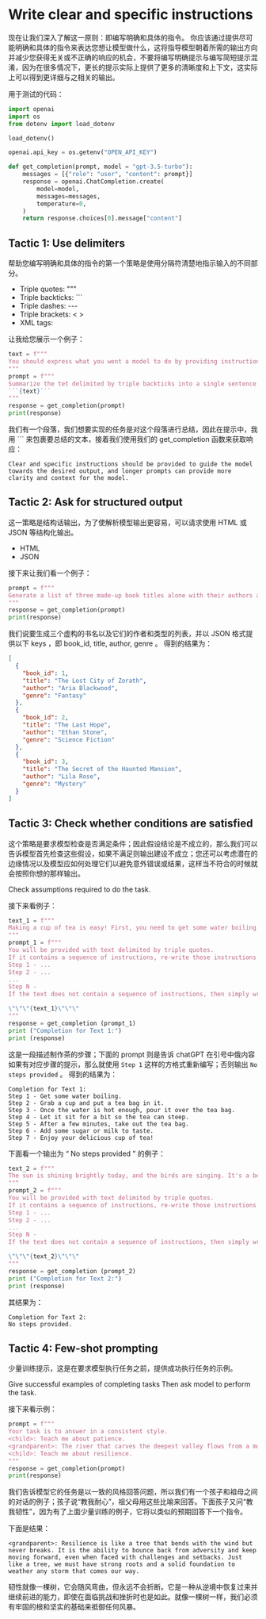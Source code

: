# Write clear and specific instructions

现在让我们深入了解这一原则：即编写明确和具体的指令。
你应该通过提供尽可能明确和具体的指令来表达您想让模型做什么，这将指导模型朝着所需的输出方向并减少您获得无关或不正确的响应的机会，不要将编写明确提示与编写简短提示混淆，因为在很多情况下，更长的提示实际上提供了更多的清晰度和上下文，这实际上可以得到更详细与之相关的输出。

用于测试的代码：
```python
import openai
import os
from dotenv import load_dotenv

load_dotenv()

openai.api_key = os.getenv("OPEN_API_KEY")

def get_completion(prompt, model = "gpt-3.5-turbo"):
    messages = [{"role": "user", "content": prompt}]
    response = openai.ChatCompletion.create(
        model=model,
        messages=messages,
        temperature=0,
    )
    return response.choices[0].message["content"]
```

## Tactic 1: Use delimiters

帮助您编写明确和具体的指令的第一个策略是使用分隔符清楚地指示输入的不同部分。

- Triple quotes: """
- Triple backticks: ```
- Triple dashes: ---
- Triple brackets: < >
- XML tags: <tag></tag>

让我给您展示一个例子：
```python
text = f"""
You should express what you went a model to do by providing instructions that are as clear and specific as you can possibly make them. This will guide the model towards the desired output, and reduce the chances of receiving irrelevant or incorrect response, Don't confuse writing a clear prompt with writing a short prompt. In many cases, longer prompts provide more clarity and context for the model, which can lead to more detailed and relevant outputs.
"""
prompt = f"""
Summarize the tet delimited by triple backticks into a single sentence.
```{text}```
"""
response = get_completion(prompt)
print(response)
```
我们有一个段落，我们想要实现的任务是对这个段落进行总结，因此在提示中，我用 ``` 来包裹要总结的文本，接着我们使用我们的 get_completion 函数来获取响应：
```text
Clear and specific instructions should be provided to guide the model towards the desired output, and longer prompts can provide more clarity and context for the model.
```

## Tactic 2: Ask for structured output

这一策略是结构话输出，为了使解析模型输出更容易，可以请求使用 HTML 或 JSON 等结构化输出。

- HTML
- JSON

接下来让我们看一个例子：
```python
prompt = f"""
Generate a list of three made-up book titles alone with their authors and genres. Provide them in JSON format with the following keys: book_id, title, author, genre.
"""
response = get_completion(prompt)
print(response)
```
我们说要生成三个虚构的书名以及它们的作者和类型的列表，并以 JSON 格式提供以下 keys ，即 book_id, title, author, genre 。
得到的结果为：
```json
[
  {
    "book_id": 1,
    "title": "The Lost City of Zorath",
    "author": "Aria Blackwood",
    "genre": "Fantasy"
  },
  {
    "book_id": 2,
    "title": "The Last Hope",
    "author": "Ethan Stone",
    "genre": "Science Fiction"
  },
  {
    "book_id": 3,
    "title": "The Secret of the Haunted Mansion",
    "author": "Lila Rose",
    "genre": "Mystery"
  }
]
```

## Tactic 3: Check whether conditions are satisfied

这个策略是要求模型检查是否满足条件；因此假设结论是不成立的，那么我们可以告诉模型首先检查这些假设，如果不满足则输出建设不成立；您还可以考虑潜在的边缘情况以及模型应如何处理它们以避免意外错误或结果，这样当不符合的时候就会按照你想的那样输出。

Check assumptions required to do the task.

接下来看例子：
```python
text_1 = f"""
Making a cup of tea is easy! First, you need to get some water boiling. While that's happening, grab a cup and put a tea bag in it. Once the water is hot enough, just pour it over the tea bag. Let it sit for a bit so the tea can steep. After a few minutes, take out the tea bag. If you like, you can add some sugar or milk to taste. And that's it! You've got yourself a delicious cup of tea to enjoy.
"""
prompt_1 = f"""
You will be provided with text delimited by triple quotes.
If it contains a sequence of instructions, re-write those instructions in the following format:
Step 1 - ...
Step 2 - ...
...
Step N -
If the text does not contain a sequence of instructions, then simply write \"No steps provided.\"

\"\"\"{text_1}\"\"\"
"""
response = get_completion (prompt_1)
print ("Completion for Text 1:")
print (response)
```
这是一段描述制作茶的步骤；下面的 prompt 则是告诉 chatGPT 在引号中俄内容如果有对应步骤的提示，那么就使用 `Step 1` 这样的方格式重新编写；否则输出 `No steps provided` 。
得到的结果为：
```text
Completion for Text 1:
Step 1 - Get some water boiling.
Step 2 - Grab a cup and put a tea bag in it.
Step 3 - Once the water is hot enough, pour it over the tea bag.
Step 4 - Let it sit for a bit so the tea can steep.
Step 5 - After a few minutes, take out the tea bag.
Step 6 - Add some sugar or milk to taste.
Step 7 - Enjoy your delicious cup of tea!
```

下面看一个输出为 “ No steps provided ” 的例子：
```python
text_2 = f"""
The sun is shining brightly today, and the birds are singing. It's a beautiful day to go for a walk in the park. The flowers are blooming, and the trees are swaying gently in the breeze. People are out and about, enjoying the lovely weather. Some are having picnics, while others are playing games or simply relaxing on the grass. It's a perfect day to spend time outdoors and appreciate the beauty of nature.
"""
prompt_2 = f"""
You will be provided with text delimited by triple quotes.
If it contains a sequence of instructions, re-write those instructions in the following format:
Step 1 - ...
Step 2 - ...
...
Step N -
If the text does not contain a sequence of instructions, then simply write \"No steps provided.\"

\"\"\"{text_2}\"\"\"
"""
response = get_completion (prompt_2)
print ("Completion for Text 2:")
print (response)
```

其结果为：
```text
Completion for Text 2:
No steps provided.
```

## Tactic 4: Few-shot prompting

少量训练提示，这是在要求模型执行任务之前，提供成功执行任务的示例。

Give successful examples of completing tasks Then ask model to perform the task.

接下来看示例：
```python
prompt = f"""
Your task is to answer in a consistent style. 
<child>: Teach me about patience.
<grandparent>: The river that carves the deepest valley flows from a modest spring; the grandest symphony originates from a single note; the most intricate tapestry begins with a solitary thread.
<child>: Teach me about resilience.
"""
response = get_completion(prompt)
print(response)
```
我们告诉模型它的任务是以一致的风格回答问题，所以我们有一个孩子和祖母之间的对话的例子；孩子说“教我耐心”，祖父母用这些比喻来回答。下面孩子又问“教我韧性”，因为有了上面少量训练的例子，它将以类似的预期回答下一个指令。

下面是结果：
```text
<grandparent>: Resilience is like a tree that bends with the wind but never breaks. It is the ability to bounce back from adversity and keep moving forward, even when faced with challenges and setbacks. Just like a tree, we must have strong roots and a solid foundation to weather any storm that comes our way.
```
韧性就像一棵树，它会随风弯曲，但永远不会折断。它是一种从逆境中恢复过来并继续前进的能力，即使在面临挑战和挫折时也是如此。就像一棵树一样，我们必须有牢固的根和坚实的基础来抵御任何风暴。
